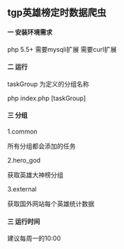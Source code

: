 ## tgp英雄榜定时数据爬虫
#### 一 安装环境需求
php 5.5+
需要mysqli扩展
需要curl扩展

#### 二 运行
taskGroup 为定义的分组名称

php index.php [taskGroup]

#### 三 分组
1.common

所有分组都会添加的任务

2.hero_god

获取英雄大神榜分组

3.external

获取国外网站每个英雄统计数据

#### 三 运行时间
建议每周一的10:00
